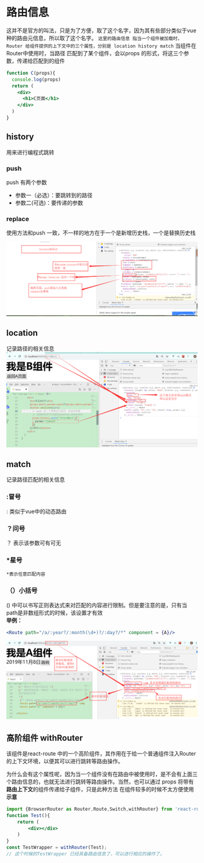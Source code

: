 # 路由信息
这并不是官方的叫法，只是为了方便，取了这个名字，因为其有些部分类似于vue种的路由元信息，所以取了这个名字。
```这里的路由信息 指当一个组件被加载时，Router 给组件提供的上下文中的三个属性，分别是 location history match```
当组件在Router中使用时，当路径 匹配到了某个组件，会以props 的形式，将这三个参数，传递给匹配到的组件
```jsx
function C(props){
  console.log(props)
  return (
    <div>
      <h1>C页面</h1>
    </div>
  )
}
```

## history
用来进行编程式跳转

### push
push 有两个参数
- 参数一（必选）：要跳转到的路径
- 参数二(可选)：要传递的参数
### replace
使用方法和push 一致，不一样的地方在于一个是新增历史栈，一个是替换历史栈

![history](../img/history.png)

## location 
记录路径的相关信息
![location](../img/location.png)

## match
记录路径匹配的相关信息

### :冒号
: 类似于vue中的动态路由

### ？问号
？ 表示该参数可有可无

### *星号
    *表示任意匹配内容

### （）小括号
() 中可以书写正则表达式来对匹配的内容进行限制。但是要注意的是，只有当path是非数组形式的时候，该设置才有效   
**举例：**
```jsx
<Route path="/a/:year?/:month(\d+)?/:day?/*" component = {A}/>
```
![match](../img/match.png)


## 高阶组件 withRouter
该组件是react-route 中的一个高阶组件，其作用在于给一个普通组件注入Router的上下文环境，以便其可以进行跳转等路由操作。

为什么会有这个属性呢，因为当一个组件没有在路由中被使用时，是不会有上面三个路由信息的，也就无法进行跳转等路由操作。当然，也可以通过 props 将带有**路由上下文**的组件传递给子组件，只是此种方法 在组件较多的时候不太方便使用
**示意**
```jsx
import {BrowserRouter as Router,Route,Switch,withRouter} from 'react-router-dom'
function Test(){
    return (
        <div></div>
    )
}
const TestWrapper = withRouter(Test);
// 这个时候的TestWrapper 已经具备路由信息了，可以进行相应的操作了。
```